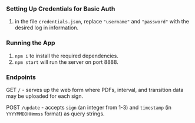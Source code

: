 ### Setting Up Credentials for Basic Auth

1. in the file `credentials.json`, replace `"username"` and `"password"` with the desired log in information. 

### Running the App

1. `npm i` to install the required dependencies.
2. `npm start` will run the server on port 8888.

### Endpoints

GET `/` - serves up the web form where PDFs, interval, and transition data may be uploaded for each sign.

POST `/update` - accepts `sign` (an integer from 1-3) and `timestamp` (in `YYYYMMDDHHmmss` format) as query strings. 
